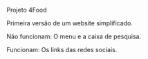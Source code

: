 Projeto 4Food

Primeira versão de um website simplificado. 

Não funcionam: 
O menu e a caixa de pesquisa. 

Funcionam: 
Os links das redes sociais.



